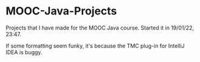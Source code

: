 # MOOC-Java-Projects
Projects that I have made for the MOOC Java course.
Started it in 19/01/22, 23:47.

If some formatting seem funky, it's because the TMC plug-in for IntelliJ IDEA is buggy.
